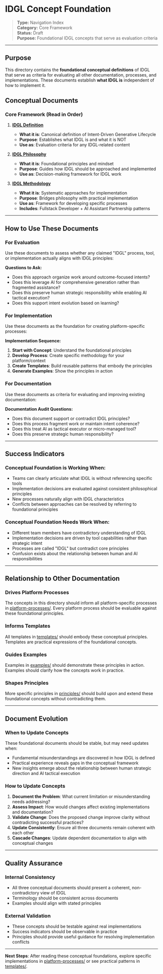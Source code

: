# IDGL Concept Foundation

> **Type:** Navigation Index  
> **Category:** Core Framework  
> **Status:** Draft  
> **Purpose:** Foundational IDGL concepts that serve as evaluation criteria

---

## Purpose

This directory contains the **foundational conceptual definitions** of IDGL that serve as criteria for evaluating all other documentation, processes, and implementations. These documents establish **what IDGL is** independent of how to implement it.

## Conceptual Documents

### **Core Framework** (Read in Order)

1. **[IDGL Definition](./idgl-definition.md)**
   - **What it is**: Canonical definition of Intent-Driven Generative Lifecycle
   - **Purpose**: Establishes what IDGL is and what it is NOT
   - **Use as**: Evaluation criteria for any IDGL-related content

2. **[IDGL Philosophy](./idgl-philosophy.md)**
   - **What it is**: Foundational principles and mindset
   - **Purpose**: Guides how IDGL should be approached and implemented
   - **Use as**: Decision-making framework for IDGL work

3. **[IDGL Methodology](./idgl-methodology.md)**
   - **What it is**: Systematic approaches for implementation
   - **Purpose**: Bridges philosophy with practical implementation
   - **Use as**: Framework for developing specific processes
   - **Includes**: Fullstack Developer + AI Assistant Partnership patterns

---

## How to Use These Documents

### **For Evaluation**
Use these documents to assess whether any claimed "IDGL" process, tool, or implementation actually aligns with IDGL principles:

**Questions to Ask:**
- Does this approach organize work around outcome-focused intents?
- Does this leverage AI for comprehensive generation rather than fragmented assistance?
- Does this preserve human strategic responsibility while enabling AI tactical execution?
- Does this support intent evolution based on learning?

### **For Implementation**
Use these documents as the foundation for creating platform-specific processes:

**Implementation Sequence:**
1. **Start with Concept**: Understand the foundational principles
2. **Develop Process**: Create specific methodology for your platform/context
3. **Create Templates**: Build reusable patterns that embody the principles
4. **Generate Examples**: Show the principles in action

### **For Documentation**
Use these documents as criteria for evaluating and improving existing documentation:

**Documentation Audit Questions:**
- Does this document support or contradict IDGL principles?
- Does this process fragment work or maintain intent coherence?
- Does this treat AI as tactical executor or micro-managed tool?
- Does this preserve strategic human responsibility?

---

## Success Indicators

### **Conceptual Foundation is Working When:**
- Teams can clearly articulate what IDGL is without referencing specific tools
- Implementation decisions are evaluated against consistent philosophical principles
- New processes naturally align with IDGL characteristics
- Conflicts between approaches can be resolved by referring to foundational principles

### **Conceptual Foundation Needs Work When:**
- Different team members have contradictory understanding of IDGL
- Implementation decisions are driven by tool capabilities rather than strategic intent
- Processes are called "IDGL" but contradict core principles
- Confusion exists about the relationship between human and AI responsibilities

---

## Relationship to Other Documentation

### **Drives Platform Processes**
The concepts in this directory should inform all platform-specific processes in [platform-processes/](../platform-processes/). Every platform process should be evaluable against these foundational principles.

### **Informs Templates**
All templates in [templates/](../templates/) should embody these conceptual principles. Templates are practical expressions of the foundational concepts.

### **Guides Examples**
Examples in [examples/](../examples/) should demonstrate these principles in action. Examples should clarify how the concepts work in practice.

### **Shapes Principles**
More specific principles in [principles/](../principles/) should build upon and extend these foundational concepts without contradicting them.

---

## Document Evolution

### **When to Update Concepts**
These foundational documents should be stable, but may need updates when:
- Fundamental misunderstandings are discovered in how IDGL is defined
- Practical experience reveals gaps in the conceptual framework
- New insights emerge about the relationship between human strategic direction and AI tactical execution

### **How to Update Concepts**
1. **Document the Problem**: What current limitation or misunderstanding needs addressing?
2. **Assess Impact**: How would changes affect existing implementations and documentation?
3. **Validate Change**: Does the proposed change improve clarity without contradicting successful practices?
4. **Update Consistently**: Ensure all three documents remain coherent with each other
5. **Cascade Changes**: Update dependent documentation to align with conceptual changes

---

## Quality Assurance

### **Internal Consistency**
- All three conceptual documents should present a coherent, non-contradictory view of IDGL
- Terminology should be consistent across documents
- Examples should align with stated principles

### **External Validation**
- These concepts should be testable against real implementations
- Success indicators should be observable in practice
- Principles should provide useful guidance for resolving implementation conflicts

---

**Next Steps**: After reading these conceptual foundations, explore specific implementations in [platform-processes/](../platform-processes/) or see practical patterns in [templates/](../templates/). 